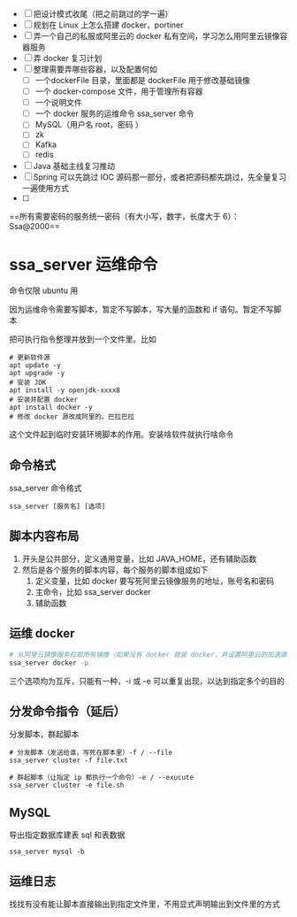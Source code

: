 - [ ] 把设计模式收尾（把之前跳过的学一遍）
- [ ] 规划在 Linux 上怎么搭建 docker，portiner
- [ ] 弄一个自己的私服或阿里云的 docker 私有空间，学习怎么用阿里云镜像容器服务
- [ ] 弄 docker 复习计划
- [ ] 整理需要弄哪些容器，以及配置何如
	- [ ] 一个dockerFile 目录，里面都是 dockerFile 用于修改基础镜像
	- [ ] 一个 docker-compose 文件，用于管理所有容器
	- [ ] 一个说明文件
	- [ ] 一个 docker 服务的运维命令 ssa_server 命令
	- [ ] MySQL（用户名 root，密码 ）
	- [ ] zk
	- [ ] Kafka
	- [ ] redis
- [ ] Java 基础主线复习推动
- [ ] Spring 可以先跳过 IOC 源码那一部分，或者把源码都先跳过，先全量复习一遍使用方式
- [ ] 

==所有需要密码的服务统一密码（有大小写，数字，长度大于 6）：Ssa@2000==

# ssa_server 运维命令

命令仅限 ubuntu 用

因为运维命令需要写脚本，暂定不写脚本，写大量的函数和 if 语句。暂定不写脚本

把可执行指令整理并放到一个文件里。比如

```
# 更新软件源
apt update -y
apt upgrade -y
# 安装 JDK
apt install -y openjdk-xxxx8
# 安装并配置 docker
apt install docker -y
# 修改 docker 源改成阿里的。巴拉巴拉
```

这个文件起到临时安装环境脚本的作用。安装啥软件就执行啥命令


## 命令格式

ssa_server 命令格式

```shell
ssa_server [服务名] [选项]
```

## 脚本内容布局

1. 开头是公共部分，定义通用变量，比如 JAVA_HOME，还有辅助函数
2. 然后是各个服务的脚本内容，每个服务的脚本组成如下
	1. 定义变量，比如 docker 要写死阿里云镜像服务的地址，账号名和密码
	2. 主命令，比如 ssa_server docker
	3. 辅助函数

## 运维 docker

```bash
# 从阿里云镜像服务拉取所有镜像（如果没有 docker 就装 docker，并设置阿里云的加速源）
ssa_server docker -p
```


三个选项均为互斥，只能有一种，-i 或 -e 可以重复出现，以达到指定多个的目的

## 分发命令指令（延后）

分发脚本，群起脚本

```shell
# 分发脚本（发送给谁，写死在脚本里）-f / --file
ssa_server cluster -f file.txt

# 群起脚本（让指定 ip 都执行一个命令）-e / --exucute
ssa_server cluster -e file.sh
```

## MySQL

导出指定数据库建表 sql 和表数据

```shell
ssa_server mysql -b
```

## 运维日志


找找有没有能让脚本直接输出到指定文件里，不用显式声明输出到文件里的方式